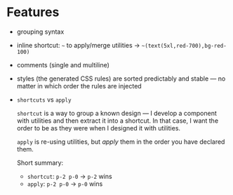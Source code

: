 # Features

- grouping syntax
- inline shortcut: `~` to apply/merge utilities -> `~(text(5xl,red-700),bg-red-100)`
- comments (single and multiline)
- styles (the generated CSS rules) are sorted predictably and stable — no matter in which order the rules are injected

- `shortcuts` vs `apply`

  `shortcut` is a way to group a known design — I develop a component with utilities and then extract it into a shortcut. In that case, I want the order to be as they were when I designed it with utilities.

  `apply` is re-using utilities, but _apply_ them in the order you have declared them.

  Short summary:

  - `shortcut`: `p-2 p-0` -> `p-2` wins
  - `apply`: `p-2 p-0` -> `p-0` wins
